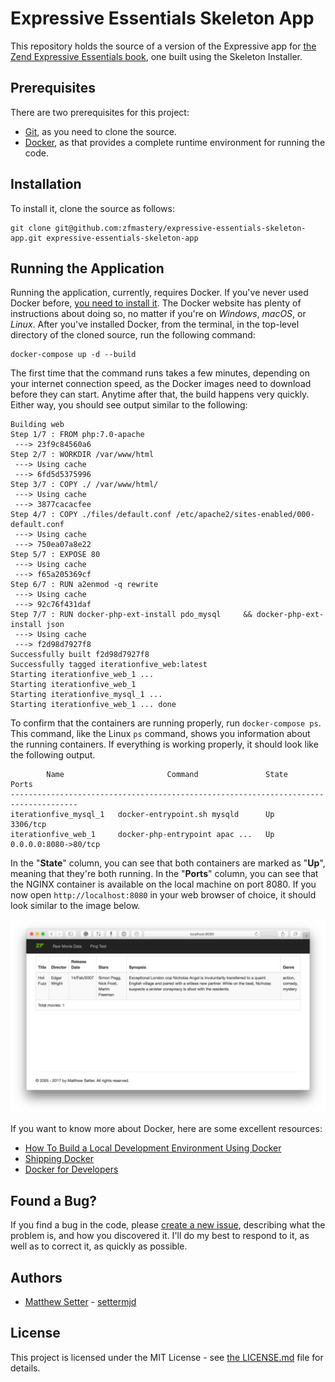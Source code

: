 # Expressive Essentials Skeleton App

This repository holds the source of a version of the Expressive app for [the Zend Expressive Essentials book](https://www.masterzendframework.com/zend-expressive-essentials/), one built using the Skeleton Installer.

## Prerequisites

There are two prerequisites for this project:

- [Git](https://git-scm.com), as you need to clone the source.
- [Docker](https://docs.docker.com/engine/installation/#supported-platforms), as that provides a complete runtime environment for running the code.

## Installation

To install it, clone the source as follows:

```console
git clone git@github.com:zfmastery/expressive-essentials-skeleton-app.git expressive-essentials-skeleton-app
```

## Running the Application

Running the application, currently, requires Docker.
If you've never used Docker before, [you need to install it](https://docs.docker.com/engine/installation/#supported-platforms).
The Docker website has plenty of instructions about doing so, no matter if you're on *Windows*, *macOS*, or *Linux*.
After you've installed Docker, from the terminal, in the top-level directory of the cloned source, run the following command:

```console
docker-compose up -d --build
```

The first time that the command runs takes a few minutes, depending on your internet connection speed, as the Docker images need to download before they can start.
Anytime after that, the build happens very quickly.
Either way, you should see output similar to the following:

```console
Building web
Step 1/7 : FROM php:7.0-apache
 ---> 23f9c84560a6
Step 2/7 : WORKDIR /var/www/html
 ---> Using cache
 ---> 6fd5d5375996
Step 3/7 : COPY ./ /var/www/html/
 ---> Using cache
 ---> 3877cacacfee
Step 4/7 : COPY ./files/default.conf /etc/apache2/sites-enabled/000-default.conf
 ---> Using cache
 ---> 750ea07a8e22
Step 5/7 : EXPOSE 80
 ---> Using cache
 ---> f65a205369cf
Step 6/7 : RUN a2enmod -q rewrite
 ---> Using cache
 ---> 92c76f431daf
Step 7/7 : RUN docker-php-ext-install pdo_mysql     && docker-php-ext-install json
 ---> Using cache
 ---> f2d98d7927f8
Successfully built f2d98d7927f8
Successfully tagged iterationfive_web:latest
Starting iterationfive_web_1 ...
Starting iterationfive_web_1
Starting iterationfive_mysql_1 ...
Starting iterationfive_web_1 ... done
```

To confirm that the containers are running properly, run `docker-compose ps`.
This command, like the Linux `ps` command, shows you information about the running containers.
If everything is working properly, it should look like the following output.

```console
        Name                       Command               State          Ports
-------------------------------------------------------------------------------------
iterationfive_mysql_1   docker-entrypoint.sh mysqld      Up      3306/tcp
iterationfive_web_1     docker-php-entrypoint apac ...   Up      0.0.0.0:8080->80/tcp
```

In the "**State**" column, you can see that both containers are marked as "**Up**", meaning that they're both running.
In the "**Ports**" column, you can see that the NGINX container is available on the local machine on port 8080.
If you now open `http://localhost:8080` in your web browser of choice, it should look similar to the image below.

![The default route of the application](./docs/images/screenshots/default-route.png)

If you want to know more about Docker, here are some excellent resources:

- [How To Build a Local Development Environment Using Docker](https://www.masterzendframework.com/docker-development-environment/)
- [Shipping Docker](https://serversforhackers.com/shipping-docker)
- [Docker for Developers](https://leanpub.com/dockerfordevs)

## Found a Bug?

If you find a bug in the code, please [create a new issue](https://github.com/zfmastery/expressive-essentials-skeleton-app-manual-build/issues/new), describing what the problem is, and how you discovered it.
I'll do my best to respond to it, as well as to correct it, as quickly as possible.

## Authors

- [Matthew Setter](https://matthewsetter.com) - [settermjd](https://twitter.com/@settermjd)

## License

This project is licensed under the MIT License - see [the LICENSE.md](LICENSE.md) file for details.
